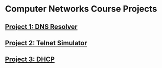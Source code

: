 # Computer Networks Course Projects
## [Project 1: DNS Resolver](https://github.com/Amirhossein-Rajabpour/Computer-Networks-Course-Projects/tree/main/CN_Proj1_DNS%20Resolver)
## [Project 2: Telnet Simulator](https://github.com/Amirhossein-Rajabpour/Computer-Networks-Course-Projects/tree/main/CN_Proj2_Telnet%20Simulator)
## [Project 3: DHCP](https://github.com/Amirhossein-Rajabpour/Computer-Networks-Course-Projects/tree/main/CN_Proj3_DHCP)
